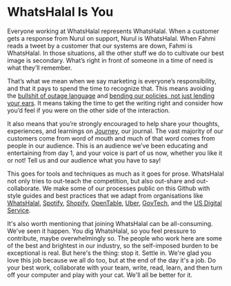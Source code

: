 # WhatsHalal Is You

Everyone working at WhatsHalal represents WhatsHalal. When a customer gets a response from Nurul on support, Nurul is WhatsHalal. When Fahmi reads a tweet by a customer that our systems are down, Fahmi is WhatsHalal. In those situations, all the other stuff we do to cultivate our best image is secondary. What’s right in front of someone in a time of need is what they’ll remember.

That’s what we mean when we say marketing is everyone’s responsibility, and that it pays to spend the time to recognize that. This means avoiding the [bullshit of outage language](https://signalvnoise.com/posts/1528-the-bullshit-of-outage-language) and  [bending our policies, not just lending your ears](https://signalvnoise.com/posts/3513-when-empathy-becomes-insulting). It means taking the time to get the writing right and consider how you’d feel if you were on the other side of the interaction.

It also means that you’re strongly encouraged to help share your thoughts, experiences, and learnings on [Journey](https://journeywith.whatshalal.com), our journal. The vast majority of our customers come from word of mouth and much of that word comes from people in our audience. This is an audience we’ve been educating and entertaining from day 1, and your voice is part of us now, whether you like it or not! Tell us and our audience what you have to say!

This goes for tools and techniques as much as it goes for prose. WhatsHalal not only tries to out-teach the competition, but also out-share and out-collaborate. We make some of our processes public on this Github with style guides and best practices that we adapt from organisations like [WhatsHalal](https://m.signalvnoise.com), [Spotify](https://labs.spotify.com/), [Shopify](https://engineering.shopify.com/), [OpenTable](http://tech.opentable.com/), [Uber](http://eng.uber.com/), [GovTech](https://blog.gds-gov.tech/), and the [US Digital Service](https://medium.com/@USDigitalService).

It's also worth mentioning that joining WhatsHalal can be all-consuming. We've seen it happen. You dig WhatsHalal, so you feel pressure to contribute, maybe overwhelmingly so. The people who work here are some of the best and brightest in our industry, so the self-imposed burden to be exceptional is real. But here's the thing: stop it. Settle in. We're glad you love this job because we all do too, but at the end of the day it's a job. Do your best work, collaborate with your team, write, read, learn, and then turn off your computer and play with your cat. We'll all be better for it.
